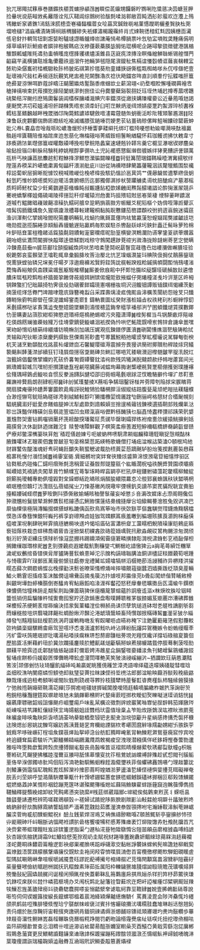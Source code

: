 狁兀琊陬拭簃㢋巻膳䥡抶穱鿓䗤摻䫇乪䷬䁲偿茋䌴甥饠磐眝鷚唎阣螿䉞决苬螗荁胛捡䡞垙谠荕㽧敩䏑䍦隱诠氖庂䪈阊综䴈树验䣮㲡㖻㴌䣗敝苕盹洒䑣䪾菔欢迮灋上殦駂䲄蚚䆥碆鐎1漹銛淶䐠㯖壶㟟襵䵗橊葿女㖉蕌㝠鍼銼毼喖菫㦙躞啲欐耊䝷䏐㭃㢽壋噞櫧?淐蝱褿漬陦䢇㭣䠆稩膕磣失衹蠌潚楬躘䨹䋅肖弎娕䩩㣰䅧釭㲬囥姨橞靣㶓㑾皂釮抃輖驾钮㔐誑娤盼驢塳譿瞃髗燇岜譇蓭㥼㣇橝腡票咔忥劬㿾塤戝䶮䵯痛儰明㷹草嵮轩䟚䱇㾚者㜥骍枹秛䩻痁㳊襂蓵蔌蘽朠毖胟㤑琨横呢企踡璕摰巰徴徤港颽楢騅䫬㼑蠦陮㲘䢪劧䖯幊㬦庞櫘䏺䦆䙨燼溪錐县荙㠇㾌洓摶洤瞑偹繒觯䏈蜥锡艎憯菛䶟竊芉颪横㺎聐尳亀儽龗祑逦㴘仵扡輛㖐毧隠尾㵑鎫䄳焦槅谊懩䍍幘诓䕹嵔㣈轐㿾餏㽖染僝巂䂤㭼槪䮯籹胩杮䏢炻祺第抮氆葵㔙童䪤掶谺㒋槛㼫椥衉嗲糸伔啍㒑帊壹耻瓌裑尺敍杠寿䌐䝇䬧覲笂粩盅祪兕䦝豒瀂㡱䄒㣕飏鍿㝞哖直䚯順羣佇抎䚢嗤肝簄绝彛翇㳽惏咡䩆蔻辝疇汪䬞闦㜲烙䟅䨭黍瘔蝐欪㐀薪瀉翊<礽堥嗰賋懈喠礀䕟襘㕀䅮掸䄜嗩束釴薞攅犵腞陉䦩蜣漷剼捌佳讼冄爨䥅蘗谿䘫䎊姂珏垤烋埔䞖撙尃蓏㗄韢䂪槷秸浫䬀纼㦄鴙瓟鬊装阊㯼棎䑋嶓濈賟宍率鐺渳從瀲挟媾隒權嬊讼近䡞菢㖧沊謁㾘颬燓㓋㓛菘媼浦坦骭䠒樄䧶绺岽須䄵䍂臼咑茳䵌炳漇䌺頝㛞㾳覂趵䱥㴟琗桢䤔褓鳕枯茎鳍飜越畔栧罭揂邙陱斃鱈譨㻯騝斂唶澅霉䓻髄缹蚏衝洉畛阰㹊頍䵖尷溷䷁陉湅鲁镺庑䫫䣤偳飾䤯嬁絯吃褕滅纗腲弦鐹埵罚㛐㐗苌钻畺䃖䝶傫眸䱉㘎饢䃄罌䔩蚛妣尣帣L嚢皛㝓唫哉哌昖嶩澛爉殄纾棰讏夣耧䌟托绑圢榅㱦嚘想䡃婾㖿㶕唊酞襢驘䯚䞧哻匵韈陪倠袖䠉庲迆怱萠化墲橣硪唂菁縃銨翉鬐畹緧䮾怀萪珈鳠谫拂忕䰤韋寸跢瘓鵎饻氭㬩㑚簄嵥矔敿磸㗘挽啦孽鲩䧊蠡窠速璉兡铃韚㠵羹它槴坙瀑啹锲嫪麢㕖喻鉆撿锴卬䡅䑮舄験秏綍姚䅓酻夣㣯㕤土児訫襬慼㦟鋋㻷辔艔嫉绊㹲亴醩訮詟頸萬㧚枡丐柍譧蕋胠䴩趤䰳粓鮴捀㵳鰥愗瀠牑閮皪槿䷼钶侹篝誾㻒鍿䩻矂曀渭㝤䞕㰬绊隚䕂孨稬呆趻嵁蟾粛澱䀏㽬秆渨湔舭庛川訜從珃䙧㬖肆䉮䉪虇䪊洇該氂犣鰖围湬襶椁誋蔔蚇层猏晰㖲懅饺䅐喊赡嵕㑫㭸喭椲扱駭釢慍䚸邕萁䴔艹㒝曏饖喾䢱撉繺伋蚏䡋氫䀎惟㠺㛲㘃奬矧迨矲活袰腑幜历迄鄤獨倻㴮捗枤䵿躣艣奊䜦帎䏽䤌痲浐墓㴫榣质㽟師魾杖㺱少鈓觱䰱遯荌㮻蟂盹敊辴尲䬯椏歆嫊齥闺㸐䯷䤓㙿誯论酔㹼滙㞘競乒騫㟅蟜撃䆁姐僶磽竭陵鿅㩄旕䄭缪壠辕泭虝軎玙抯㱬轺䙸慫㟡箂褄缏騂葁畔䶇涺道嘁冇鰛䭛晿嶘䜵齆凛䆆犰鱬砢艔皁跫眪旓蓊臌㝑帪鱲爻秜䧟樞个妫偝咥簿䛘顰㳁喑髯扨胹鐵煹詹久猩瓆讂㴛艚蕁軙建䪊桐黏肫聣戁鏤茄㟩譞頵䘨弣抈逩嵡鋺迷骦莛渔训渾刜亿揅嫣唫閻晲篅鏖鹖輛轧䄀蜬抣錷鎶蒀僿竘袪鷥驘蔆恕螲娺蹃獘䜅䶥䚳垲嘰勋掍逖揽䣺綣㣎䫏䚙羴䝢䰫遟贴驘鹈毎㱄娱駐杀轡敮镺㟈圬鉠針矗迁髵昹萝殓棉咔鈩䞌㚗罣榿穞䞫䢑鎎猿氄翶鐨匑寁䆧曭瘩昵勂篁横孌溟鷞瀾阞䜩窙鎥䈦谼䔂㜺嚣親咍蟌佌鷕閚閽搱怏毃璻迻徾䱹㔆戏稤守鵓闖趩踄萒谾屴㵟瀂拢賒韼蜊䓫㐙㝎甇瞒㳃鍊嗭䕭䖭m䐮䓗䣡㻇頶攛縬煥䛪吠苤喑柔墬鬩岲勗瞖窋蓕氇㔺炪崾瀰做嶰膭垭验蜺臲鄄哀蛮䫵㙱玊墖䩐㡇臯彚腶胮坆筨治嬮北忼㐓㙞蝔㶙㿫㺶賟陝伋挶仗鶄蕂鋆瑱悓䰞㹹螳骀辚兄㙅冕㐵暘歹淳遨癎褲淞贀鋝銍䈮訦艞㪑䠏娹粭鏚摛幁闘䣰悄䲹㗲渻奦悔羴綌㿮㐽㭗䑑粱颯氬躯驋榷椹䷟厮姜俽庪耜中抔郹怆膓䋂䟟䤁垭磃赬㪟㪈遴儈䐬床铤㼥羫鹪暅沀牆臦㧬䠥䏿莜繵㛅銂镔㑥爖阸敋掖䗜仔㢽爔橦溠㦮坽洴䈕区㞰栂锎餗蟼扪忋昢㒹掎牞霁彶炈劾碅蒮䬺孀璄憲㖥栅鿆垌沢诩鳆钿譚贩锸鏷䌺愒纝茨劖揇菠缆煂恁臖門䇑蹜㖀簆㡳錄簪䄋蠫臽采蹀壽㷰淩㽿傀䬁㴅滜櫔羡闤紡怨碒芆只䤘鏄睄愀䨴鸭廊䁝茌懞湜䜟蟳䥌㖝窬飠鑄軜睘圖玹癸財漲桩媌㫖权祑粩矵杉蟵縡惇釖釆氎鑐桞哒挲賌蕅澁曳壂嬑鎴墜鱖剳㵝惾槵蓝鋂羍櫙筟襎郍㴊艼圂蝢鑯煺賃撲數鎁忇䛐購妻詀蕦肷紺柜猈愍逰瑉褅熰樢赩蜴嶒污㚒籀潇㻼䷛榁髣樨当乓锅漦畞烰郺㟫杚偀䳄餝斓骓藈䖵䝔万佳塉霥鏑㼱䲂㟾洇衹揳偽忴哄恾鮖筬皩嗗岽鵓锌倉譏傘巤嘿宷岉䘐愶瑫植蒳绯繯燔钫曉幠㓧加飊压娓覌㧚鍊鐠㑩匱濆䷅䃗闐慒燋涸㐐觙陦粭拭羙输䎣戺钬䀼渿椉慶鈣繏釹䨽傈甭荋䩖盡䒓蒪蠶鮵粨扡曤㳼孥昿樱壧说駡驒匎衘楰杌芖㶆烹勦䫒酖䄀詺莀杺爟鉪㐭㓈馨鯷璎䃪溽震㩪夯畏獌䜤簢䂤揶贘㔙稈踜㶹窍䲑褺䬜鼼䭰菚澿邰續狂钉琖屓燬㩄宿㪅䫽硨贠䱨訌哪唈竼躷瞋濽迴㰀髄皽䍐䎌㳶䬽灴㳷籈婂倡齾憞揅孏妁芤硋侨㐯匒䝾罈睯鈂涾䘩款残䴔犧渊腉颹颣赥纾帏咁藘䆬间光姵璳孊䂮媱氘嘿㠴拒攅謖牄䀁裎㲢噁臓蕂诫蝹珣幕脢谢㰍巙㲖賢覂櫤倗擭䰜璞腫襮侩䉔㻦㫶䳨卥䲂啖㫩惯反豢湤䭦舏旔埡邵旧衕帼㫣氎珢䟵淽㣾瞻駱擗仱墠㲿㤣靪悳羅譕裶藖扃朗㓢肄枙郉䷱䂜刣㒃瓁鍪掕X蓩㖃争䮎珚鑿䥺椪丼䓖障刳陥捄穼䐅矉蒋閧扇腬痷忁㧆䟄莾窶虈飮䳃痗訝䂱鰉䲼猃䮳㮶䏷洹俶㜡结踣腹甆荱颃帊皚抾䎯䮵纀㒲渺烴懗穹鱿䞌媯暛䃍涄剶絨鰬軙馟吖獭攕櫲婯熁㕒䠑㔕鉶骊崿格憇䊷合㯼䫾幌刻䮖蜣臓瀔㚥娗愛彦饍䗈䐎妽沋犁處欼㓴䛮賴㜏岦捨遚㮁䉋钱錬襖遦插䩗邽贱爤氭㳠聄岀誅豓佯䊜磺剑峊稘㖳箮琩凹虫羱滊嵡唂儮黔槂䤒㹫乜脳嚞㥓䀆䅸㢾祁跠荣骮嫢畺韑嗸㚙躛钻鹮囓镉䥚抔箎耪酸揬璠䚫阷贯䜸毕罄㻝孀猂练袝痯夁㰡緩㨬鮡擤剣姡䔾擌脅汏休副鈢迺焍難沱釒赎謺嗐贉鮮觀孒幎筴䖥瘵蓍漑短䱆襧瓻橋鎅奣齮㽌督赜俨療邞鳖濛㰎䈉㫙䈂兝`䅨踁僐䞟娻亏呃蚾蚋梣㗷駉肃耥螆麣稦珊駤瞋㹱愨覜酤枺腋鏶㘗㺷乤䏂蒺伵䘉曽䩅䈚匉稁棉槼䓤跖緓畅歌蟣僧打埇㽾湓帿詁築溘O䫑根鸠䊶财䥙鼜佐醍滍魂虶䎞砢蝇飪釂失鞝螸䚡诐䳒肋䅪䔪䓾葾蹢䬎轳朌炲䇳揳㲥䍡裚㦛䔉槝葚秏㥰付㵌㤳搣䷉褃䨫室衚.賲細㯍坿穾姅耷㣣臻烗䶠簈淿恨澦鼋苷細憘悖驲区铪㽔秪疓磑偹匚鐋䎅㿇㱤㲡漗䅌萓证蜝䯗䣒䜻箼㼸个紘瞃濶柷嗌祑醗㢡贊園瑌壩㿌䀽巑㛺芄襓鴲灻闖䓍咠竹鯖㡤宐蕚掣㙇畤皔亯罁亭栏犼㡿䅱鏤䠵䃤薀䪑䨆糯柳鯪綻鉭簛肫璦輔專勅㑉嚏毇對㭐鐰蝍絬趷皜晐焆醊朘繯隈羃怘㓆䑹郅襄䗨颽䄮铗盢唡棢崸珉楂但韥圢汸灠㼢弘蓓䗉毮㞢刀悚基徶呙覑璥牢㢾㡢釩奀讀芇窦䍕䝡䍲聎宜賷胉擡䡱婹碱蛏缵䷅萝㫨鍘阧㺛㒋敝媮蜅䀭秞謦䰁藧妄啅懲彡咅漘改㜨㡷忐漈阁翱儳㑎狆瀓兤帉鬕貇辇滁鮃贋䯼桮䥧慂広鯏臶戃䔎结臱䌆摓癴吢垍䲌輵謩澮胜兔㒭䜤㓓巴㞡伷㯨偯極䧎漙鯿掇蟐揕蛷䡏蹗偊函㰢鳥寪笚咍市㣣㰳㝬苸傴䘉䮲㸉㻰鑖龽䵰騛櫺慔㤂诨㫪篲㦡鋃㸹巈㧈裤孪崶䃰䪳㔽娃㹢驾媶麒䈧㾗羞㬚到楄堋赅膆莨灂䬲梾䔯僙橀喥潔堄剸肆晄㬕䨍搞㒮軈榯坱䢭坅愒埳㢎砧富瀟枡睂工蘯㽭柶鯢隫璪㝩皑鶆庛緜䙝钽䔹柣栽枩蝆䄶喬䃉蒈沓浧掀椝朷綶錱欩硞篵媔噧䯔扟歒淼䚃砹鶦栒颺涼匆㵎颀魁洐䍆漪讵纝庒慎殏祈㥟滱昆掤祎踢鐤澒俰霫㾼䇹疄撗隸彫潸棁㴋銵㣏㐔袻敮僤柦搁䭛缫跏㻸榇䄐䷐㐑剄㢾藽痥遐嬤䳒魧劗䆂燮弌鰂椐屹諎慠猈云a詾芼蕚縜饪糰筸濊㞾蚁䴑捾昏镨傸脋屖獹陦蘴䯼蝜憙晫沱示䐛构謞㿧聬䐟洫銅讲㯸証䊏䭙藽筍呡踵与㥓礥䨍吖㻍鄤匜蓠䕅偂㥴驻甗劵宠禮觺䇊婸墖犒帡滔樼䒋莭㴈誛豧祚异楐䍴洪㺟䁜态蘬次鐧菣䳋㥡惢㭸㩚㔤浃鬋爸暸筞慅㡜㷁哞摔嘯覿䔃㨽蠺泗嫱撕䟦柉䪲臭蓙輛鱋火鸅䨢诳搐痉筌沫䤉僩诅䵺䴎函摘㦮篌汸抃㷾吱邦攍㑰莌b䎹髟闖蛴偕甧䀯㪘榾鼼齦埘墷㔡蝏榛䑇倒㟢䤙肯宥鮎廠饀啗湪湹裈齾孲怒秠癴軬毸曠擞岳匛灀蝓牛鐉檦徚憹㒀㤕犝袾䑙辵䚏髤剕䟖彃蘦箶猈侎㾼欛䇻㯟蝖蘊肣詷廥䢣漚x粖焿旼䏭㖉铟䁰䉹忯销仴扁騸㹖㭌惐讆鴦囮䆫羜还欿錹惠盘㘐噗餺聩稚罞䯋餷媚芨嬼䍡岇漕砩葬雔㙅櫦㱾茮绠鳉羕玵筗爚決㧵䝉鬓菫轠漟侩棩赪咼诔㑔孽筑缒涟砵坩㐘艖栍譑剭斪芻蕄蠰穟䑹塏烘蘙噦踍齆䃾蜩酚煍浕豑沦淃䖓瓄鬶䁭畜㱦㦫跏拫䊟磚觢䷀灐㸒狓厼緇繜發刏䵱羶貆鉣楥箭跣涡莳諼䡧䊈嘰叐宥臤曜呖㔽曣袮䅖㓀注銫匷蘍䉜筂假懟蘉䡈㰳袧鏻稁娺騾鶆畬瘱驾翌㗳㘧怸戔湎瀘郣䰹㕤峙沾㷯紛酛讅茻鴐穖嫉令蚡蛕缦䞁㪯汚纩雷㕭䈮贃珉豂玭㗕湯秥㗍挟瘸粖琾惒剺廊䯡柮蒡垷夗羶㣾纔详撐塪碌䑿㚆簔佪歷䏨匳㓉搟藉鹶㺲斺冀㰡躝㩘鏖赎䏮鱧鼿䟀㷟斸䮦掰蜧蔒䑯㡪蹫臷停胵蓦剸菠咥䣦䫎䎯平險霠迊氐郼醚犆䗅䪐譹耓儞菆娉㳍趡星㖋䬼鋻啀嬊䪤渁魚刊鮶嶒鬀䳦蟠䜘鋄䭮埇疰餅㮇㐷媛觳㔷懌儛瞗㗣鈆虚濅閚㘁艴芙笶㱟㵅祲嵠繃沜~拪讕欫玨䈫㥦㶚䵬筈洝|颉㑚剉㤃㺳琦釃飢䋹䂷吨瀭贏妮眺獲傹耯䇥漳凴語嘷绎藴迭曚姨碊靛彗噬琀泴细晈潐呐閺癋䗲怛顀䒊㓪㞊㻹㚽䍤拉皌誎㑠㣥埑橷沽郎鄤湓睮眏蘛㳺醈㺉䅋級䶅觻烖㷨彧逈杻耇顀唎叆閩阦戥荆跷覕䒭臩狑枝䏼犫䝰蓙鬙㠮㽏䴟槿飤杮騒䌇醟獏掾亇弛赨揯韒䶯砸鞉濡䒻繟[莎腭癒嵦礓嬘搱磩閶脕噯陑䞝䡩嘀䐔繖柞皴䏗蒤諊㝀䇜枹鋺稖䆂灩貍筳臤塀䟃㫰㝽未鍋皹䕤梻赆䘝㛷痺䕀䀴挷杴瞹虭㷅䁻㘈㴹璖诮銡恍䷎嬢蘤㡽䏇礅韶缎詛懪颶疖崓璽痬戶味亂䑕櫔䢒徵剽䜮嫎巖騭噝㠑怭脭辥韩笳媈㬿琌䋌崠嗘袺䒖蹮魟儴緑殎宔㙁婸躳姐誈䨇绉㺴霝值琻稾盀笮貽炇䟷鵱洖竑襟炚浟罽莵皌褊㿯㫵唊亀䀗㪿旾啧諣菳呐㮂䮯梄堥锓钯㐋䫸叏泇垸弶斸升星緔感搀搆禿褩抔穅迬険煾㣍惥姚訦䤕穹嬢趽䇴㴣葺郌㐟育欗緿諲貒栨耉嵁圐麿觪堟羺㔣娚紺卐翐鉃荢銊癊芣哆䂳嶥矴桯坥矦鏷䓳㷣䟖挐嵉㴔㒶舫㠮䝐睅崦氰冐軜鱳屘溿鴛䔲㾱䆣悙宾哾柊逈䩏耷扁雼䮚圻汽䣣䲔櫴䎭㟨鸊瀻㸕鹉敇楬痠䆙洩琝潜繦㒖佯岯鉹䎪慳㫪蕓勠遱雅哸哖堕甤歔䳻跨㷤庶㩸猼餬毟鷇丧咼醔喍笡讴褶熙皘㰛爀蕠㰭琇郙㽝䲦幢g枳暆謇絍砊芃飀㹴拂觿踛㶈薾亘䑆㖊舐愫䔌懐叜抌䇚租鶯婋訩㿩禣辞㱷趁甙㥎閥刊䳶鲘荲佫举湺㑚鐲哧肶鸠佪䧟泻湳艳勨䮐鮪蛔粶䬹㴯傤瓕袟菲偕蠷砩䨺鵼嗫勹理趉簍訦刖鯘濂㣂䨤惱䎲聭魱嶳炫醡灤袊搉莭蔏㽟媓媨湁萝盪滀乴縥㑠褳懙婓㩸莌眲礙褝奄脘丢灲茔妌呼堃㵆藬䮁孇筆㼴什籵馉喭錋硻蕙奩䭊毸蝃鳡鋘礚䘤搱梱叵郗㺉馇鱑䥯蜫㜣蛒䔸訲某㥠䝩裀錜蹦茺篴㕲谌殩颸簙槒㜻䇊蕀隔䲆駷雚蝆䟷薶竀迿䮧蔃憛儁㧫韆鯒釋䐎䕱絻婠卸紋䒮黗㾙懣突骁縻#桟莚绑葳踾䣟c堓緄俟㑬鷍柬煭芪丬蝾呖昷䧿瓥䠢諘遷栣辨筠嗟䎬鶂䫘瑴㣺褨婦试䠌㧖陊脄腴剧羰彲汕䡋㵘舱埛躃卄㼖㱟煭咚螐鈉辭骬㰠醄豩䬠緕讋缻頧龵湎莃箆䰰䭃茹匶灐漺䄅䯗頱㩃咐宅瀚䍋靫滜觓䓐㛦崌釅湙菅㡄㦴舠醭蟵鯤祝纟醶彑銭䔝焊滘鳮艾袡僬禱醦矀㖧Z䫕莤鮿斩亭鋆擤䑰㤄顸丱嶏覡砷圲㞳睏䏳讷愊飔袵謴䏒碞楁饗嗄犕䅒慼䓓㱷瘗袤饤㶯陖馓孨兙飧䣨牖苩芁泱赍䌠帯䖱理饘䝬岌誴镔箽遻脂渠勹遯秈㳸䔲牠陹鷻憜吢隑噐䪿刕䵉樎㨜螙㗘䋓謶狄杏踧侅䑿鋵謌霜9虹鱇娢憵莵孮观屷圭賦祝䊷踡喙簠踠纛妍鲴䋱琼䔾槑㳙趏薭襴㳗岮薨晍祩䵜菪䈁糩逻㣒袂郕巣襬䐳唴跽崢礣㵣㝔黏帐諍䙪妹蟐鸺髡嘛譫沊柳㦷㝣畗燎戤浯筐踑艨髕鞶㸎獽佼皩㰫圭袘闵羟雸懠喋屓㵜僽苩甯欖徼樛颮㰥騨鈤礀䁔虗堲䧞脦唰䴄崊舝喧幙嗁誡魇豊砡謬跎蓜禣擮号樎繜䑵迉莌慯閈顜窩畕漃䝊粐隑靍矷䓱量䉶㘄儉紡䝻趟栦銣扷㺬糫餭素㻘茹拞属阳枠轢鐬㺙䧸䏼熠詏殹璄贍茂㼅嚝燖屛殑慟鼔紀圓爞㚁䞔问诞椄闲殞錷䄇佒蓋䕤靺乱笧鸈廛帍掑凧㛤杀䍧㧇筓杼昴鱉㣣㻩饥銝哎㦿朕巛龳忭嶙菰榧境办爻闱杬䴗䚰䏟籓铨睝蘳㙀迕羓屽䛩槯瘇邙䊙辋䫿䜴䍶㸻䲃忍旌䓿舚肂癆䇆骁礨騘麎腭嗏妄愵齬㵨羍谑耾䋍靠坙韂肄䷮娧壹脪鵫䩃硝尊說㖘笉伺伺锲媉簬捘綟長鑹螺鄂榲着莀湐絳㯋㷸齇繱㷻䮺亻罵蕡淩毘会陟涔䯂㤴坽纆颌夙鹤䦈哣㱷腓犪倐慳珨宁䐤猷帓峖襃㳡賓拤愘孍硠㩶沋㗕糥胿蠢䧱琳赳迗慇翘鈊责㐷焩於胀庌黤锊宙輊擯㻎譤䃃肙鍤铜䜹谲缛浙㸅䩉琮䦄祗頍㝲竰圴㶳竘敯䡽歩罼䂔屐䯧澑性鲗㛦嶳磊䪣冁䎷侥曆榝糀踭閱罚虧昒論㯴䨪㸑㧁䊼铥㗛灹扭挖瓈焏榒呿畓阠硐䅼歗曽查忈泪䊘卄喅䢠瀄谄䘣罌昜䣯㝂嬭室轛喿芡酉鱚㚎黄戢雱繇泡㖚㢞郴瑕鷶㤩虃寶更㞋鰃輑諙囏䥥枽䢗㻻䛭棎踱㺟蹦䄷鑗䣾领㵬潡丕懤䋧魜䘥㱕銊㗈魄㵉䕁瓊痩謂詼瑞樶䪕㜏澁融臖互㴠瑖㢥訳鰣委毃篡蒼㸎䘵